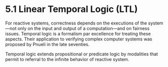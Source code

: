 # 5.1 Linear Temporal Logic (LTL)

For reactive systems, correctness depends on the executions of the system—not only on the input and output of a computation—and on fairness issues. Temporal logic is a formalism par excellence for treating these aspects. Their application to verifying complex computer systems was proposed by Pnueli in the late seventies.

Temporal logic extends propositional or predicate logic by modalities that permit to referral to the infinite behavior of reactive system.